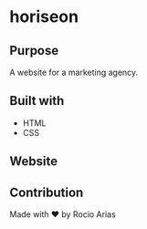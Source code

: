 # horiseon

## Purpose
A website for a marketing agency.

## Built with
* HTML
* CSS

## Website

## Contribution
Made with ❤️ by Rocio Arias
